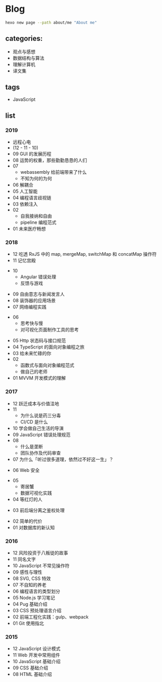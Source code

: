 # Blog

```bash
hexo new page --path about/me "About me"
```

## categories:

- 观点与感想
- 数据结构与算法
- 理解计算机
- 译文集

## tags

- JavaScript

## list

### 2019

- 远程心电
- (12 - 11 - 10)
- 09 GUI 的发展历程
- 08 运势的权重，那些勤勤恳恳的人们
- 07
  - webassembly 给前端带来了什么
  - 不知为何的为何
- 06 解耦合
- 05 人工智能
- 04 编程语言歧视链
- 03 依赖注入
- 02
  - 自我接纳和自由
  - pipeline 编程范式
- 01 未来医疗畅想

### 2018

- 12 吃透 RxJS 中的 map, mergeMap, switchMap 和 concatMap 操作符
- 11 记忆宫殿

* 10
  - Angular 错误处理
  - 反馈与游戏

- 09 自由意志与新闻发言人
- 08 装饰器的应用场景
- 07 网络编程实践

* 06
  - 思考快与慢
  - 对可视化页面制作工具的思考

- 05 Http 状态码与接口规范
- 04 TypeScript 的面向对象编程之旅
- 03 给未来忙碌的你
- 02
  - 函数式与面向对象编程范式
  - 做自己的老师
- 01 MVVM 开发模式的理解

### 2017

- 12 跃迁成本与价值洼地
- 11
  - 为什么说是药三分毒
  - CI/CD 是什么
- 10 学会做自己生活的导演
- 09 JavaScript 错误处理规范
- 08
  - 什么是垄断
  - 团队协作及代码审查
- 07 为什么「听过很多道理，依然过不好这一生」？

* 06 Web 安全

- 05
  - 寄居蟹
  - 数据可视化实践
- 04 等红灯的人

* 03 前后端分离之鉴权处理

- 02 简单的代价
- 01 对数据库的新认知

### 2016

- 12 风险投资于八叛徒的故事
- 11 同名文字
- 10 JavaScript 不常见操作符
- 09 感性与理性
- 08 SVG, CSS 特效
- 07 不自知的养老
- 06 编程语言的类型划分
- 05 Node.js 学习笔记
- 04 Pug 基础介绍
- 03 CSS 预处理语言介绍
- 02 前端工程化实践：gulp、webpack
- 01 Git 使用指北

### 2015

- 12 JavaScript 设计模式
- 11 Web 开发中常用组件
- 10 JavaScript 基础介绍
- 09 CSS 基础介绍
- 08 HTML 基础介绍
